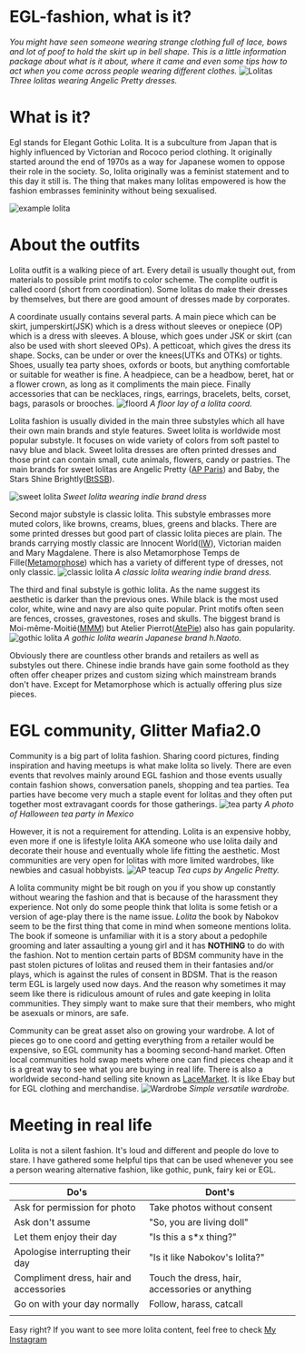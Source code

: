 # EGL-fashion, what is it? 
*You might have seen someone wearing strange clothing full of lace, bows and lot of poof to hold the skirt up in bell shape. This is a little information package about what is it about, where it came and even some tips how to act when you come across people wearing different clothes.*
![Lolitas](https://th.bing.com/th/id/OIP.2vqxyqvG-OqeDjfsDNtD6wHaHa?pid=ImgDet&rs=1)
*Three lolitas wearing Angelic Pretty dresses.*

# What is it?
Egl stands for Elegant Gothic Lolita. It is a subculture from Japan that is highly influenced by Victorian and Rococo period clothing. It originally started around the end of 1970s as a way for Japanese women to oppose their role in the society. So, lolita originally was a feminist statement and to this day it still is. The thing that makes many lolitas empowered is how the fashion embrasses femininity without being sexualised. 
  
  ![example lolita](https://i1.wp.com/archzine.com/wp-content/uploads/2018/10/parasol-in-pale-pastel-pink-with-lace-frills-held-by-a-girl-with-light-blonde-hair-wearing-a-frilly-dress-in-white-cream-and-pale-lavender-decorated-with-lace-trims-lolita-fashion-heart-shaped-bag.jpg)
 
  # About the outfits
  Lolita outfit is a walking piece of art. Every detail is usually thought out, from materials to possible print motifs to color scheme. The complite outfit is called coord (short from coordination). Some lolitas do make their dresses by themselves, but there are good amount of dresses made by corporates.
  
  A coordinate usually contains several parts. A main piece which can be skirt, jumperskirt(JSK) which is a dress without sleeves or onepiece (OP) which is a dress with sleeves. A blouse, which goes under JSK or skirt (can also be used with short sleeved OPs). A petticoat, which gives the dress its shape. Socks, can be under or over the knees(UTKs and OTKs) or tights. Shoes, usually tea party shoes, oxfords or boots, but anything comfortable or suitable for weather is fine. A headpiece, can be a headbow, beret, hat or a flower crown, as long as it compliments the main piece. Finally accessories that can be necklaces, rings, earrings, bracelets, belts, corset, bags, parasols or brooches.
  ![floord](https://i.pinimg.com/originals/3c/e2/91/3ce291f780bff16213653395cebabd32.jpg)
  *A floor lay of a lolita coord.*
    
Lolita fashion is usually divided in the main three substyles which all have their own main brands and style features. Sweet lolita is worldwide most popular substyle. It focuses on wide variety of colors from soft pastel to navy blue and black. Sweet lolita dresses are often printed dresses and those print can contain small, cute animals, flowers, candy or pastries. The main brands for sweet lolitas are Angelic Pretty ([AP Paris](https://angelicpretty-paris.com/gb/)) and Baby, the Stars Shine Brightly([BtSSB](https://babyssb.shop/)).

![sweet lolita](https://i.pinimg.com/736x/b3/b9/ea/b3b9eaa078f043996edf56466da7bebb.jpg)
*Sweet lolita wearing indie brand dress*
  
  Second major substyle is classic lolita. This substyle embrasses more muted colors, like browns, creams, blues, greens and blacks. There are some printed dresses but good part of classic lolita pieces are plain. The brands carrying mostly classic are Innocent World([IW](https://innocent-w.jp/onlineshop/en/)), Victorian maiden and Mary Magdalene. There is also Metamorphose Temps de Fille([Metamorphose](https://metamorphose.gr.jp/en/online-shop)) which has a variety of different type of dresses, not only classic.
  ![classic lolita](https://th.bing.com/th/id/R.c6a0d0d7052f46c59d6f0a35c93f869b?rik=eoOhLtMxyOuFgA&pid=ImgRaw&r=0)
  *A classic lolita wearing indie brand dress.*
    
The third and final substyle is gothic lolita. As the name suggest its aesthetic is darker than the previous ones. While black is the most used color, white, wine and navy are also quite popular. Print motifs often seen are fences, crosses, gravestones, roses and skulls. The biggest brand is Moi-même-Moitié([MMM](https://www.wunderwelt.jp/en/collections/moi-meme-moitie)) but Atelier Pierrot([AtePie](https://atelier-pierrot.shop-pro.jp/)) also has gain popularity.
![gothic lolita](https://tokyofashion.com/wp-content/uploads/2014/06/TK-2014-05-04-009-001-Harajuku.jpg)
*A gothic lolita wearin Japanese brand h.Naoto.*
  
Obviously there are countless other brands and retailers as well as substyles out there. Chinese indie brands have gain some foothold as they often offer cheaper prizes and custom sizing which mainstream brands don't have. Except for Metamorphose which is actually offering plus size pieces.
  
# EGL community, Glitter Mafia2.0
Community is a big part of lolita fashion. Sharing coord pictures, finding inspiration and having meetups is what make lolita so lively. There are even events that revolves mainly around EGL fashion and those events usually contain fashion shows, conversation panels, shopping and tea parties. Tea parties have become very much a staple event for lolitas and they often put together most extravagant coords for those gatherings.
![tea party](https://th.bing.com/th/id/R.b4d943d73668985bd13674795af1571d?rik=dwC2ycMqKjpYIA&riu=http%3a%2f%2fasianbeat.com%2ffiles%2f2014%2f02%2ff52f09ebc50d0d.jpg&ehk=cuDdCru9Yyhn1XepexoqWlAc9CGVYW1eK%2fyEtViJP48%3d&risl=&pid=ImgRaw&r=0)
*A photo of Halloween tea party in Mexico*

However, it is not a requirement for attending. Lolita is an expensive hobby, even more if one is lifestyle lolita AKA someone who use lolita daily and decorate their house and eventually whole life fitting the aesthetic. Most communities are very open for lolitas with more limited wardrobes, like newbies and casual hobbyists.
![AP teacup](https://d2ieorefj5ilau.cloudfront.net/uploads/production/001/052/545/medium/321F4BA8-9737-497A-8AF6-F2FAC6ED55FD.jpeg)
*Tea cups by Angelic Pretty.*

A lolita community might be bit rough on you if you show up constantly without wearing the fashion and that is because of the harassment they experience. Not only do some people think that lolita is some fetish or a version of age-play there is the name issue. *Lolita* the book by Nabokov seem to be the first thing that come in mind when someone mentions lolita. The book if someone is unfamiliar with it is a story about a pedophile grooming and later assaulting a young girl and it has **NOTHING** to do with the fashion. Not to mention certain parts of BDSM community have in the past stolen pictures of lolitas and reused them in their fantasies and/or plays, which is against the rules of consent in BDSM. That is the reason term EGL is largely used now days. And the reason why sometimes it may seem like there is ridiculous amount of rules and gate keeping in lolita communities. They simply want to make sure that their members, who might be asexuals or minors, are safe. 

Community can be great asset also on growing your wardrobe. A lot of pieces go to one coord and getting everything from a retailer would be expensive, so EGL community has a booming second-hand market. Often local communities hold swap meets where one can find pieces cheap and it is a great way to see what you are buying in real life. There is also a worldwide second-hand selling site known as [LaceMarket](https://egl.circlly.com/). It is like Ebay but for EGL clothing and merchandise.
![Wardrobe](https://th.bing.com/th/id/R.215d9713462053175a4de39faecf33cf?rik=9oxGVBfkcg1UtA&riu=http%3a%2f%2f25.media.tumblr.com%2ftumblr_lpazxpH4Gq1qc7o3po1_500.jpg&ehk=R3Db9qqGv8Z%2b5WSAQ%2bEzu00jC0GBgi1L6PiWsKqGBrU%3d&risl=&pid=ImgRaw&r=0)
*Simple versatile wardrobe.*

# Meeting in real life
Lolita is not a silent fashion. It's loud and different and people do love to stare. I have gathered some helpful tips that can be used whenever you see a person wearing alternative fashion, like gothic, punk, fairy kei or EGL.



| Do's | Dont's |
| ----------- | ----------- |
| Ask for permission for photo | Take photos without consent |
| Ask don't assume | "So, you are living doll" |
| Let them enjoy their day | "Is this a s*x thing?"|
| Apologise interrupting their day| "Is it like Nabokov's lolita?"|
| Compliment dress, hair and accessories|Touch the dress, hair, accessories or anything|
| Go on with your day normally | Follow, harass, catcall|
|||
Easy right? If you want to see more lolita content, feel free to check [My Instagram](https://www.instagram.com/lumi_lolita/)






